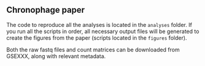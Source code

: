 ## Chronophage paper
The code to reproduce all the analyses is located in the `analyses` folder. If you run all the scripts in order, all necessary output files will be generated to create the figures from the paper (scripts located in the `figures` folder).

Both the raw fastq files and count matrices can be downloaded from GSEXXX, along with relevant metadata. 